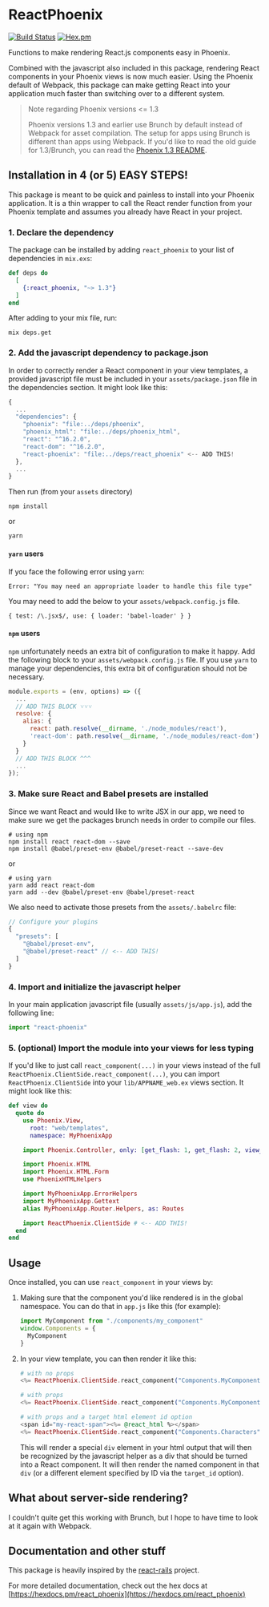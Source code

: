 # ReactPhoenix

[![Build Status](https://travis-ci.org/geolessel/react-phoenix.svg?branch=master)](https://travis-ci.org/geolessel/react-phoenix)
[![Hex.pm](https://img.shields.io/hexpm/v/react_phoenix.svg)](https://hex.pm/packages/react_phoenix)

Functions to make rendering React.js components easy in Phoenix.

Combined with the javascript also included in this package, rendering React
components in your Phoenix views is now much easier. Using the Phoenix default
of Webpack, this package can make getting React into your application much
faster than switching over to a different system.

> Note regarding Phoenix versions <= 1.3
>
> Phoenix versions 1.3 and earlier use Brunch by default instead of Webpack for asset compilation.
> The setup for apps using Brunch is different than apps using Webpack. If you'd like to
> read the old guide for 1.3/Brunch, you can read the [Phoenix 1.3 README](README-phoenix-1.3.md).


## Installation in 4 (or 5) EASY STEPS!

This package is meant to be quick and painless to install into your Phoenix application.
It is a thin wrapper to call the React render function from your Phoenix template and
assumes you already have React in your project.


### 1. Declare the dependency

The package can be installed by adding `react_phoenix` to your list of
dependencies in `mix.exs`:

```elixir
def deps do
  [
    {:react_phoenix, "~> 1.3"}
  ]
end
```

After adding to your mix file, run:

```
mix deps.get
```

### 2. Add the javascript dependency to package.json

In order to correctly render a React component in your view templates, a
provided javascript file must be included in your `assets/package.json` file in
the dependencies section. It might look like this:

```js
{
  ...
  "dependencies": {
    "phoenix": "file:../deps/phoenix",
    "phoenix_html": "file:../deps/phoenix_html",
    "react": "^16.2.0",
    "react-dom": "^16.2.0",
    "react-phoenix": "file:../deps/react_phoenix" <-- ADD THIS!
  },
  ...
}
```

Then run (from your `assets` directory)

```
npm install
```

or

```
yarn
```

#### `yarn` users
If you face the following error using `yarn`:
```
Error: "You may need an appropriate loader to handle this file type"
```
You may need to add the below to your `assets/webpack.config.js` file.
```
{ test: /\.jsx$/, use: { loader: 'babel-loader' } }
```

#### `npm` users
`npm` unfortunately needs an extra bit of configuration to make it happy. Add the following block to your
`assets/webpack.config.js` file. If you use `yarn` to manage your dependencies, this extra bit of
configuration should not be necessary.

```js
module.exports = (env, options) => ({
  ...
  // ADD THIS BLOCK ˅˅˅
  resolve: {
    alias: {
      react: path.resolve(__dirname, './node_modules/react'),
      'react-dom': path.resolve(__dirname, './node_modules/react-dom')
    }
  }
  // ADD THIS BLOCK ^^^
  ...
});

```

### 3. Make sure React and Babel presets are installed

Since we want React and would like to write JSX in our app, we need
to make sure we get the packages brunch needs in order to compile our files.

```
# using npm
npm install react react-dom --save
npm install @babel/preset-env @babel/preset-react --save-dev
```

or

```
# using yarn
yarn add react react-dom
yarn add --dev @babel/preset-env @babel/preset-react
```

We also need to activate those presets from the `assets/.babelrc` file:

```js
// Configure your plugins
{
  "presets": [
    "@babel/preset-env",
    "@babel/preset-react" // <-- ADD THIS!
  ]
}
```

### 4. Import and initialize the javascript helper

In your main application javascript file (usually `assets/js/app.js`), add the
following line:

```javascript
import "react-phoenix"
```

### 5. (optional) Import the module into your views for less typing

If you'd like to just call `react_component(...)` in your views instead of the full
`ReactPhoenix.ClientSide.react_component(...)`, you can import `ReactPhoenix.ClientSide`
into your `lib/APPNAME_web.ex` views section. It might look like this:

```elixir
def view do
  quote do
    use Phoenix.View,
      root: "web/templates",
      namespace: MyPhoenixApp

    import Phoenix.Controller, only: [get_flash: 1, get_flash: 2, view_module: 1]

    import Phoenix.HTML
    import Phoenix.HTML.Form
    use PhoenixHTMLHelpers

    import MyPhoenixApp.ErrorHelpers
    import MyPhoenixApp.Gettext
    alias MyPhoenixApp.Router.Helpers, as: Routes

    import ReactPhoenix.ClientSide # <-- ADD THIS!
  end
end
```


## Usage

Once installed, you can use `react_component` in your views by:

1. Making sure that the component you'd like rendered is in the global namespace.
   You can do that in `app.js` like this (for example):

   ```javascript
   import MyComponent from "./components/my_component"
   window.Components = {
     MyComponent
   }
   ```

2. In your view template, you can then render it like this:

   ```elixir
   # with no props
   <%= ReactPhoenix.ClientSide.react_component("Components.MyComponent") %>

   # with props
   <%= ReactPhoenix.ClientSide.react_component("Components.MyComponent", %{language: "elixir", awesome: true}) %>

   # with props and a target html element id option
   <span id="my-react-span"><%= @react_html %></span>
   <%= ReactPhoenix.ClientSide.react_component("Components.Characters", %{people: people}, target_id: "my-react-span") %>
   ```

   This will render a special `div` element in your html output that will then be recognized by the
   javascript helper as a div that should be turned into a React component. It will then render the
   named component in that `div` (or a different element specified by ID via the `target_id` option).


## What about server-side rendering?

I couldn't quite get this working with Brunch, but I hope to have time to look at it again with Webpack.


## Documentation and other stuff

This package is heavily inspired by the [react-rails](https://github.com/reactjs/react-rails) project.

For more detailed documentation, check out the hex docs at
[https://hexdocs.pm/react_phoenix](https://hexdocs.pm/react_phoenix)
